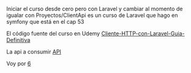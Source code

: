 Iniciar el curso desde cero pero con Laravel y cambiar al momento de igualar con
Proyectos/ClientApi es un curso de Laravel que hago en symfony que está en el cap 53

El código fuente del curso en Udemy
[Cliente-HTTP-con-Laravel-Guia-Definitiva](https://github.com/JuanDMeGon/Cliente-HTTP-con-Laravel-Guia-Definitiva)

La api a consumir
[API](https://laravelapi.juandmegon.com/)


Voy por
[6](https://www.udemy.com/course/cliente-http-peticiones-laravel-guzzle-consumir-apis-servicios/learn/lecture/14256876#questions)
